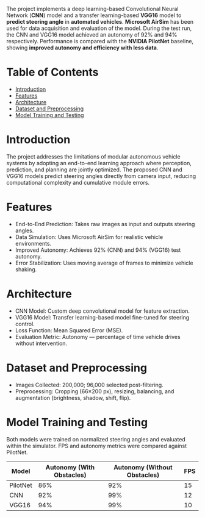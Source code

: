 The project implements a deep learning-based Convolutional Neural Network (**CNN**) model and a transfer learning-based **VGG16** model to **predict steering angle** in **automated vehicles**. **Microsoft AirSim** has been used for data acquisition and evaluation of the model. During the test run, the CNN and VGG16 model achieved an autonomy of 92% and 94% respectively. Performance is compared with the **NVIDIA PilotNet** baseline, showing **improved autonomy and efficiency with less data**. 

# Table of Contents
- [Introduction](https://github.com/FariaParvinMegha/Steering_angle_prediction/blob/master/README.md#introduction)
- [Features](https://github.com/FariaParvinMegha/Steering_angle_prediction/blob/master/README.md#features)
- [Architecture](https://github.com/FariaParvinMegha/Steering_angle_prediction/blob/master/README.md#architecture)
- [Dataset and Preprocessing](https://github.com/FariaParvinMegha/Steering_angle_prediction/blob/master/README.md#dataset-and-preprocessing)
- [Model Training and Testing](https://github.com/FariaParvinMegha/Steering_angle_prediction/blob/master/README.md#model-training-and-testing)

# Introduction
The project addresses the limitations of modular autonomous vehicle systems by adopting an end-to-end learning approach where perception, prediction, and planning are jointly optimized. The proposed CNN and VGG16 models predict steering angles directly from camera input, reducing computational complexity and cumulative module errors.

# Features
- End-to-End Prediction: Takes raw images as input and outputs steering angles.
- Data Simulation: Uses Microsoft AirSim for realistic vehicle environments.
- Improved Autonomy: Achieves 92% (CNN) and 94% (VGG16) test autonomy.
- Error Stabilization: Uses moving average of frames to minimize vehicle shaking.

# Architecture
- CNN Model: Custom deep convolutional model for feature extraction.
- VGG16 Model: Transfer learning-based model fine-tuned for steering control.
- Loss Function: Mean Squared Error (MSE).
- Evaluation Metric: Autonomy — percentage of time vehicle drives without intervention.

# Dataset and Preprocessing
- Images Collected: 200,000; 96,000 selected post-filtering.
- Preprocessing: Cropping (66×200 px), resizing, balancing, and augmentation (brightness, shadow, shift, flip).

# Model Training and Testing
Both models were trained on normalized steering angles and evaluated within the simulator. FPS and autonomy metrics were compared against PilotNet.

  | Model    | Autonomy (With Obstacles) | Autonomy (Without Obstacles) | FPS |
| -------- | ------------------------- | ---------------------------- | --- |
| PilotNet | 86%                       | 92%                          | 15  |
| CNN      | 92%                       | 99%                          | 12  |
| VGG16    | 94%                       | 99%                          | 10  |
